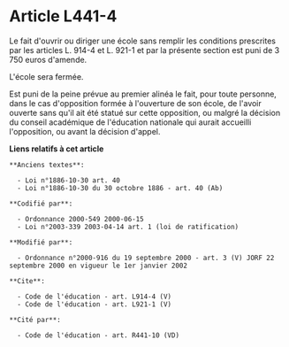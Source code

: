 # Article L441-4

Le fait d'ouvrir ou diriger une école sans remplir les conditions prescrites par les articles L. 914-4 et L. 921-1 et par la
présente section est puni de 3 750 euros d'amende. 

L'école sera fermée. 

Est puni de la peine prévue au premier alinéa le fait, pour toute personne, dans le cas d'opposition formée à l'ouverture de
son école, de l'avoir ouverte sans qu'il ait été statué sur cette opposition, ou malgré la décision du conseil académique de
l'éducation nationale qui aurait accueilli l'opposition, ou avant la décision d'appel.

**Liens relatifs à cet article**

	**Anciens textes**:

	  - Loi n°1886-10-30 art. 40
	  - Loi n°1886-10-30 du 30 octobre 1886 - art. 40 (Ab)

	**Codifié par**:

	  - Ordonnance 2000-549 2000-06-15
	  - Loi n°2003-339 2003-04-14 art. 1 (loi de ratification)

	**Modifié par**:

	  - Ordonnance n°2000-916 du 19 septembre 2000 - art. 3 (V) JORF 22 septembre 2000 en vigueur le 1er janvier 2002

	**Cite**:

	  - Code de l'éducation - art. L914-4 (V)
	  - Code de l'éducation - art. L921-1 (V)

	**Cité par**:

	  - Code de l'éducation - art. R441-10 (VD)
